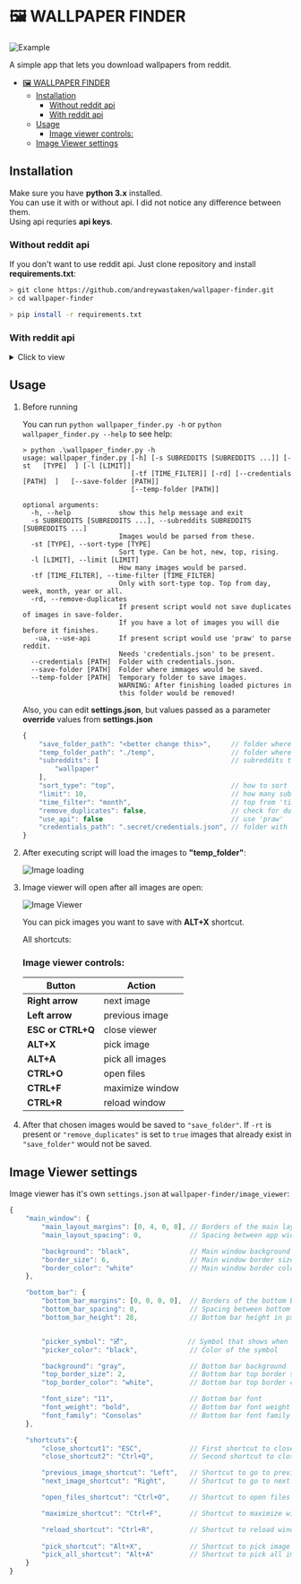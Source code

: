 # 🖼 WALLPAPER FINDER

![Example](https://imgur.com/qMSnoyR.png)

A simple app that lets you download wallpapers from reddit. 

- [🖼 WALLPAPER FINDER](#-wallpaper-finder)
  - [Installation](#installation)
    - [Without reddit api](#without-reddit-api)
    - [With reddit api](#with-reddit-api)
  - [Usage](#usage)
    - [Image viewer controls:](#image-viewer-controls)
  - [Image Viewer settings](#image-viewer-settings)

## Installation
Make sure you have __python 3.x__ installed.<br>
You can use it with or without api. I did not notice any difference between them.<br> 
Using api requries __api keys__.

### Without reddit api
If you don't want to use reddit api. Just clone repository and install __requirements.txt__:

```sh
> git clone https://github.com/andreywastaken/wallpaper-finder.git
> cd wallpaper-finder

> pip install -r requirements.txt
```
### With reddit api
<details>
    <summary markdown="span"> Click to view </summary>

Firstly you need to clone repository and install __requirements_api.txt__:
```sh
> git clone https://github.com/andreywastaken/wallpaper-finder.git
> cd wallpaper-finder

> pip install -r requirements_api.txt
```

Now you need to get reddit api access (__you need to have reddit account__)
  1. Go to [reddit app preferences](https://www.reddit.com/prefs/apps) and click __create another app...__
    
  2. Fill out the required details, select __script__ option and click __create an  application__
        
        ![Reddit application](https://imgur.com/XJMpUaA.png)

  3. __script for personal use__ and __secret__ tokens are used to connect to reddit    api.

        ![Personal and Secret](https://imgur.com/sw6W1Qx.png)

  4. Create in __.secret__ create __credentials.json__ file like that:
        ```javascript 
        {
        "client_id": "aB1cdeFghI23JK",               // short key goes here
        "api_key": "LMNopQrst4Uv5Wx67yZOHNOItseNds", // long key goes here
        "username": "<your reddit username>",        // reddit username goes her
        "password": "<your reddit password>"         // reddit password goes here
        }
        ```
</details>

## Usage
1. Before running
   
    You can run ```python wallpaper_finder.py -h``` or ```python wallpaper_finder.py --help``` to see help:

    ```
    > python .\wallpaper_finder.py -h
    usage: wallpaper_finder.py [-h] [-s SUBREDDITS [SUBREDDITS ...]] [-st   [TYPE]  ] [-l [LIMIT]]
                               [-tf [TIME_FILTER]] [-rd] [--credentials [PATH]  ]   [--save-folder [PATH]]
                               [--temp-folder [PATH]]

    optional arguments:
      -h, --help            show this help message and exit
      -s SUBREDDITS [SUBREDDITS ...], --subreddits SUBREDDITS [SUBREDDITS ...]
                            Images would be parsed from these.
      -st [TYPE], --sort-type [TYPE]
                            Sort type. Can be hot, new, top, rising.
      -l [LIMIT], --limit [LIMIT]
                            How many images would be parsed.
      -tf [TIME_FILTER], --time-filter [TIME_FILTER]
                            Only with sort-type top. Top from day, week, month, year or all.
      -rd, --remove-duplicates
                            If present script would not save duplicates of images in save-folder. 
                            If you have a lot of images you will die before it finishes.
       -ua, --use-api       If present script would use 'praw' to parse reddit. 
                            Needs 'credentials.json' to be present.
      --credentials [PATH]  Folder with credentials.json.
      --save-folder [PATH]  Folder where immages would be saved.
      --temp-folder [PATH]  Temporary folder to save images. 
                            WARNING: After finishing loaded pictures in 
                            this folder would be removed!
    ```

    Also, you can edit __settings.json__, but values passed as a parameter     __override__ values from __settings.json__
    ```javascript
    {
        "save_folder_path": "<better change this>",     // folder where images are saved
        "temp_folder_path": "./temp",                   // folder where images are saved during runtime
        "subreddits": [                                 // subreddits to parse
            "wallpaper"
        ],
        "sort_type": "top",                             // how to sort submissions
        "limit": 10,                                    // how many submissions will be loaded
        "time_filter": "month",                         // top from 'time_filter'
        "remove_duplicates": false,                     // check for duplicates
        "use_api": false                                // use 'praw'
        "credentials_path": ".secret/credentials.json", // folder with credentialas.json
    }
    ```
1. After executing script will load the images to __"temp_folder"__:
 
   ![Image loading](https://imgur.com/SWpOmzt.png)

2. Image viewer will open after all images are open:
 
   ![Image Viewer](https://imgur.com/KBwex7c.png)

   You can pick images you want to save with __ALT+X__ shortcut.

   All shortcuts:
   ### Image viewer controls:
   | Button            | Action          |
   | ----------------- | --------------- |
   | __Right arrow__   | next image      |
   | __Left arrow__    | previous image  |
   | __ESC or CTRL+Q__ | close viewer    |
   | __ALT+X__         | pick image      |
   | __ALT+A__         | pick all images |
   | __CTRL+O__        | open files      |
   | __CTRL+F__        | maximize window |
   | __CTRL+R__        | reload window   |

3. After that chosen images would be saved to ```"save_folder"```. If ```-rt``` is present or ```"remove_duplicates"``` is set to ```true``` images that already exist in ```"save_folder"``` would not be saved.

## Image Viewer settings
Image viewer has it's own ```settings.json``` at ```wallpaper-finder/image_viewer```:
```javascript
{
    "main_window": {
        "main_layout_margins": [0, 4, 0, 0], // Borders of the main layout (left, top, right, bottom)
        "main_layout_spacing": 0,            // Spacing between app widgets

        "background": "black",               // Main window background color 
        "border_size": 6,                    // Main window border size in px
        "border_color": "white"              // Main window border color
    },

    "bottom_bar": {
        "bottom_bar_margins": [0, 0, 0, 0],  // Borders of the bottom bar layout
        "bottom_bar_spacing": 0,             // Spacing between bottom bar widgets
        "bottom_bar_height": 28,             // Bottom bar height in px


        "picker_symbol": "🗹",               // Symbol that shows when image is picked
        "picker_color": "black",             // Color of the symbol 

        "background": "gray",                // Bottom bar background
        "top_border_size": 2,                // Bottom bar top border size in px
        "top_border_color": "white",         // Bottom bar top border color

        "font_size": "11",                   // Bottom bar font
        "font_weight": "bold",               // Bottom bar font weight
        "font_family": "Consolas"            // Bottom bar font family
    },

    "shortcuts":{
        "close_shortcut1": "ESC",            // First shortcut to close window
        "close_shortcut2": "Ctrl+Q",         // Second shortcut to close window

        "previous_image_shortcut": "Left",   // Shortcut to go to previous image
        "next_image_shortcut": "Right",      // Shortcut to go to next image

        "open_files_shortcut": "Ctrl+O",     // Shortcut to open files

        "maximize_shortcut": "Ctrl+F",       // Shortcut to maximize window

        "reload_shortcut": "Ctrl+R",         // Shortcut to reload window
        
        "pick_shortcut": "Alt+X",            // Shortcut to pick image
        "pick_all_shortcut": "Alt+A"         // Shortcut to pick all images
    }
}
```
